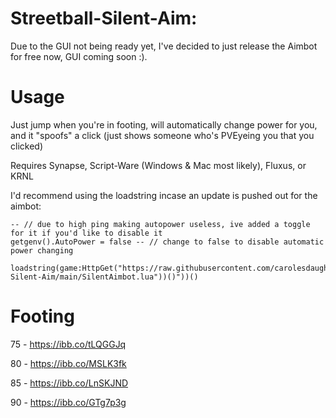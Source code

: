 # Streetball-Silent-Aim:

Due to the GUI not being ready yet, I've decided to just release the Aimbot for free now, GUI coming soon :).

# Usage

Just jump when you're in footing, will automatically change power for you, and it "spoofs" a click (just shows someone who's PVEyeing you that you clicked)

Requires Synapse, Script-Ware (Windows & Mac most likely), Fluxus, or KRNL

I'd recommend using the loadstring incase an update is pushed out for the aimbot:
```
-- // due to high ping making autopower useless, ive added a toggle for it if you'd like to disable it
getgenv().AutoPower = false -- // change to false to disable automatic power changing

loadstring(game:HttpGet("https://raw.githubusercontent.com/carolesdaughter/Streetball-Silent-Aim/main/SilentAimbot.lua"))()"))()
```

# Footing

75 - https://ibb.co/tLQGGJq

80 - https://ibb.co/MSLK3fk

85 - https://ibb.co/LnSKJND

90 - https://ibb.co/GTg7p3g
